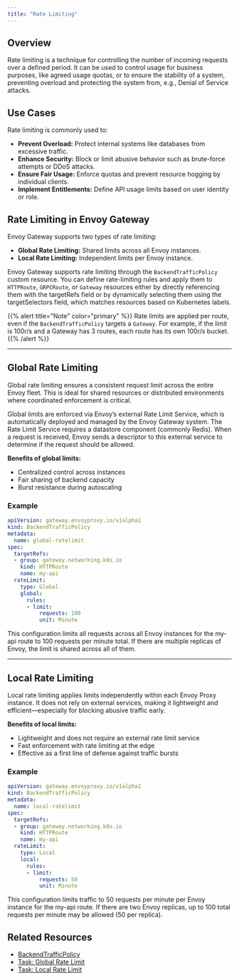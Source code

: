 ```yaml
---
title: "Rate Limiting"
---
```


## Overview

Rate limiting is a technique for controlling the number of incoming requests over a defined period. It can be used to control usage for business purposes, like agreed usage quotas, or to ensure the stability of a system, preventing overload and protecting the system from, e.g., Denial of Service attacks.

## Use Cases

Rate limiting is commonly used to:

- **Prevent Overload:** Protect internal systems like databases from excessive traffic.
- **Enhance Security:** Block or limit abusive behavior such as brute-force attempts or DDoS attacks.
- **Ensure Fair Usage:** Enforce quotas and prevent resource hogging by individual clients.
- **Implement Entitlements:** Define API usage limits based on user identity or role.

## Rate Limiting in Envoy Gateway

Envoy Gateway supports two types of rate limiting:

- **Global Rate Limiting:** Shared limits across all Envoy instances.
- **Local Rate Limiting:** Independent limits per Envoy instance.

Envoy Gateway supports rate limiting through the `BackendTrafficPolicy` custom resource. You can define rate-limiting rules and apply them to `HTTPRoute`, `GRPCRoute`, or `Gateway` resources either by directly referencing them with the targetRefs field or by dynamically selecting them using the targetSelectors field, which matches resources based on Kubernetes labels.

{{% alert title="Note" color="primary" %}}
Rate limits are applied per route, even if the `BackendTrafficPolicy` targets a `Gateway`. For example, if the limit is 100r/s and a Gateway has 3 routes, each route has its own 100r/s bucket.
{{% /alert %}}

---

## Global Rate Limiting

Global rate limiting ensures a consistent request limit across the entire Envoy fleet. This is ideal for shared resources or distributed environments where coordinated enforcement is critical.

Global limits are enforced via Envoy’s external Rate Limit Service, which is automatically deployed and managed by the Envoy Gateway system. The Rate Limit Service requires a datastore component (commonly Redis). When a request is received, Envoy sends a descriptor to this external service to determine if the request should be allowed.

**Benefits of global limits:**

- Centralized control across instances
- Fair sharing of backend capacity
- Burst resistance during autoscaling

### Example

```yaml
apiVersion: gateway.envoyproxy.io/v1alpha1
kind: BackendTrafficPolicy
metadata:
  name: global-ratelimit
spec:
  targetRefs:
  - group: gateway.networking.k8s.io
    kind: HTTPRoute
    name: my-api
  rateLimit:
    type: Global
    global:
      rules:
      - limit:
          requests: 100
          unit: Minute

```
This configuration limits all requests across all Envoy instances for the my-api route to 100 requests per minute total. If there are multiple replicas of Envoy, the limit is shared across all of them.

---

## Local Rate Limiting


Local rate limiting applies limits independently within each Envoy Proxy instance. It does not rely on external services, making it lightweight and efficient—especially for blocking abusive traffic early.

**Benefits of local limits:**

- Lightweight and does not require an external rate limit service
- Fast enforcement with rate limiting at the edge
- Effective as a first line of defense against traffic bursts

### Example

```yaml
apiVersion: gateway.envoyproxy.io/v1alpha1
kind: BackendTrafficPolicy
metadata:
  name: local-ratelimit
spec:
  targetRefs:
  - group: gateway.networking.k8s.io
    kind: HTTPRoute
    name: my-api
  rateLimit:
    type: Local
    local:
      rules:
      - limit:
          requests: 50
          unit: Minute

```
This configuration limits traffic to 50 requests per minute per Envoy instance for the my-api route. If there are two Envoy replicas, up to 100 total requests per minute may be allowed (50 per replica).

## Related Resources
- [BackendTrafficPolicy](../introduction/gateway_api_extensions/backend-traffic-policy.md)
- [Task: Global Rate Limit](../../tasks/traffic/global-rate-limit.md)
- [Task: Local Rate Limit](../../tasks/traffic/local-rate-limit.md)
